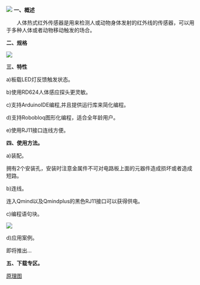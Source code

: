 ![](/img/senor/c-9.png)
**一、概述**

　　人体热式红外传感器是用来检测人或动物身体发射的红外线的传感器，可以用于多种人体或者动物移动触发的场合。

**二、规格**

![](/img/senor/c-7.png)

**三、特性**

a\)板载LED灯反馈触发状态。

b\)使用RD624人体感应探头更灵敏。

c\)支持ArduinoIDE编程,并且提供运行库来简化编程。

d\)支持Robobloq图形化编程，适合全年龄用户。

e\)使用RJ11接口连线方便。

**四、使用方法。**

a\)装配。

拥有2个安装孔，安装时注意金属件不可对电路板上面的元器件造成损坏或者造成短路。

b\)连线。

连入Qmind以及Qmindplus的黑色RJ11接口可以获得供电。

c\)编程语句块。

![](/img/senor/c-8.png)

d\)应用案例。

即将推出...

**五、下载专区。**

[原理图](https://github.com/Robobloq2018/Open-source-hardware/tree/master/Electronic%20module)
